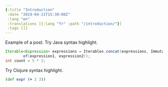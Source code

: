 ```yaml
---
{:title "Introduction"
 :date "2019-04-21T15:30:00Z"
 :lang "en"
 :translations [{:lang "fr" :path "/introduction/"}]
 :tags []}
---
```


Example of a post. Try Java syntax highlight.

```java
Iterable<Expression> expressions = Iterables.concat(expressions, ImmutableList.
        of(expression1, expression2));
int count = 5 * 2;
```

Try Clojure syntax highlight.

```clojure
(def expr (+ 2 3))
```
